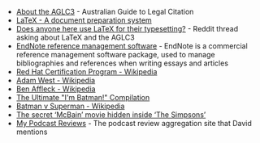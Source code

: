 * [About the AGLC3](http://law.unimelb.edu.au/mulr/aglc/about) - Australian Guide to Legal Citation
* [LaTeX - A document preparation system](https://www.latex-project.org/)
* [Does anyone here use LaTeX for their typesetting?](https://www.reddit.com/r/auslaw/comments/79kosm/does_anyone_here_use_latex_for_their_typesetting/) - Reddit thread asking about LaTeX and the AGLC3
* [EndNote reference management software](http://endnote.com/) - EndNote is a commercial reference management software package, used to manage bibliographies and references when writing essays and articles
* [Red Hat Certification Program - Wikipedia](https://en.wikipedia.org/wiki/Red_Hat_Certification_Program)
* [Adam West - Wikipedia](https://en.wikipedia.org/wiki/Adam_West)
* [Ben Affleck - Wikipedia](https://en.wikipedia.org/wiki/Ben_Affleck)
* [The Ultimate "I'm Batman!" Compilation](https://www.youtube.com/watch?v=D0F1fEQeWF8)
* [Batman v Superman - Wikipedia](https://en.wikipedia.org/wiki/Batman_v_Superman:_Dawn_of_Justice)
* [The secret ‘McBain’ movie hidden inside ‘The Simpsons’](http://ftw.usatoday.com/2017/02/secret-mcbain-movie-the-simpsons)
* [My Podcast Reviews](https://mypodcastreviews.com/) - The podcast review aggregation site that David mentions
